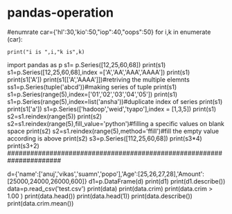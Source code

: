 # pandas-operation

 #enumrate
car={'hI':30,'kio':50,"iop":40,"oops":50}
for i,k in enumerate (car):

    print("i is ",i,"k is",k)
import pandas as p
s1= p.Series([12,25,60,68])
print(s1)
s1=p.Series([12,25,60,68],index =['A','AA','AAA','AAAA'])
print(s1)
print(s1['A'])
print(s1[['A','AAAA']])#retriving the multiple elemnts
ss1=p.Series(tuple('abcd'))#making series of tuple
print(s1)
s1=p.Series(range(5),index=['01','02','03','04','05'])
print(s1)
s1=p.Series(range(5),index=list('ansha'))#duplicate index of series
print(s1)
print(s1['a'])
s1=p.Series(['hadoop','weid','tyapo'],index = [1,3,5])
print(s1)
s2=s1.reindex(range(5))
print(s2)
s2=s1.reindex(range(5),fill_value='python')#filling a specific values on blank space
print(s2)
s2=s1.reindex(range(5),method='ffill')#fill the empty value according is above
print(s2)
s3=p.Series([112,25,60,68])
print(s3*4)
print(s3+2)
######################################################################

d={'name':['anuj','vikas','suamn','popo'],'Age':[25,26,27,28],'Amount':[25000,24000,26000,600]}
d1=p.DataFrame(d)
print(d1)
print(d1.describe())
data=p.read_csv('test.csv')
print(data)
print(data.crim)
print(data.crim > 1.00 )
print(data.head())
print(data.head(1))
print(data.describe())
print(data.crim.mean())

